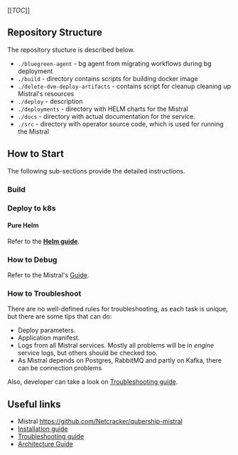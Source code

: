 <!-- #GFCFilterMarkerStart# -->
[[_TOC_]]
<!-- #GFCFilterMarkerEnd# -->

## Repository Structure

The repository stucture is described below.

* `./bluegreen-agent` - bg agent from migrating workflows during bg deployment
* `./build` - directory contains scripts for building docker image
* `./delete-dvm-deploy-artifacts` - contains script for cleanup cleaning up Mistral's resources
* `./deploy` - description
* `./deployments` - directory with HELM charts for the Mistral
* `./docs` - directory with actual documentation for the service.
* `./src` - directory with operator source code, which is used for running the Mistral

## How to Start

The following sub-sections provide the detailed instructions.

### Build

### Deploy to k8s

#### Pure Helm

Refer to the [**Helm guide**](docs/public/installation.md#helm).

### How to Debug

Refer to the Mistral's [Guide](https://github.com/Netcracker/qubership-mistral/-/blob/master_qs/README.md).

### How to Troubleshoot
There are no well-defined rules for troubleshooting, as each task is unique, but there are some tips that can do:
* Deploy parameters.
* Application manifest.
* Logs from all Mistral services. Mostly all problems will be in *engine* service logs, but others should be checked too. 
* As Mistral depends on Postgres, RabbitMQ and partly on Kafka, there can be connection problems

Also, developer can take a look on [Troubleshooting guide](/docs/public/troubleshooting.md).
   
## Useful links

* Mistral https://github.com/Netcracker/qubership-mistral
* [Installation guide](/docs/public/installation.md)
* [Troubleshooting guide](/docs/public/troubleshooting.md)
* [Architecture Guide](/docs/public/architecture.md)